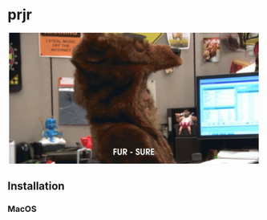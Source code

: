 # prjr

<div align="center">
    <img src="https://raw.githubusercontent.com/dunstontc/assets/master/gifs/fur-sure.gif" alt="fur_sure"/>
</div>

## Installation

### MacOS

